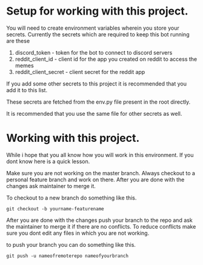 # Setup for working with this project.

You will need to create environment variables wherein you store your secrets.
Currently the secrets which are required to keep this bot running are these

1. discord_token - token for the bot to connect to discord servers
2. reddit_client_id - client id for the app you created on reddit to access 
the memes
3. reddit_client_secret - client secret for the reddit app

If you add some other secrets to this project it is recommended that you add 
it to this list. 

These secrets are fetched from the env.py file present in the root directly. 

It is recommended that you use the same file for other secrets as well.

# Working with this project.

While i hope that you all know how you will work in this environment. If you
dont know here is a quick lesson.

Make sure you are not working on the master branch. Always checkout to a
personal feature branch and work on there. After you are done with the changes 
ask maintainer to merge it.

To checkout to a new branch do something like this.
```
git checkout -b yourname-featurename 
```

After you are done with the changes push your branch to the repo and ask the
maintainer to merge it if there are no conflicts. To reduce conflicts make sure
you dont edit any files in which you are not working.

to push your branch you can do something like this.
```
git push -u nameofremoterepo nameofyourbranch
```